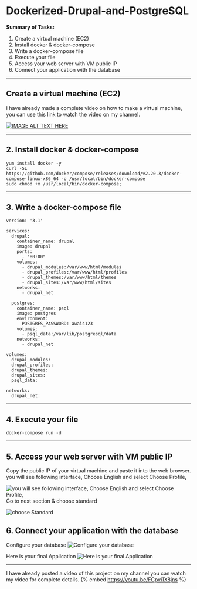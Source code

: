 # Dockerized-Drupal-and-PostgreSQL
**Summary of Tasks:**

1. Create a virtual machine (EC2)
2. Install docker & docker-compose
3. Write a docker-compose file
4. Execute your file
5. Access your web server with VM public IP
6. Connect your application with the database

---

## Create a virtual machine (EC2)

I have already made a complete video on how to make a virtual machine, you can use this link to watch the video on my channel.

[![IMAGE ALT TEXT HERE](https://img.youtube.com/vi/i42CeeWTDDY/0.jpg)](https://www.youtube.com/watch?v=i42CeeWTDDY)

---

## 2. Install docker & docker-compose


```
yum install docker -y
curl -SL https://github.com/docker/compose/releases/download/v2.20.3/docker-compose-linux-x86_64 -o /usr/local/bin/docker-compose
sudo chmod +x /usr/local/bin/docker-compose;
```

---

## 3. Write a docker-compose file

```
version: '3.1'

services:
  drupal:
    container_name: drupal
    image: drupal
    ports:
      - "80:80"
    volumes:
      - drupal_modules:/var/www/html/modules
      - drupal_profiles:/var/www/html/profiles
      - drupal_themes:/var/www/html/themes
      - drupal_sites:/var/www/html/sites
    networks:
      - drupal_net

  postgres:
    container_name: psql
    image: postgres
    environment:
      POSTGRES_PASSWORD: awais123
    volumes:
      - psql_data:/var/lib/postgresql/data
    networks:
      - drupal_net

volumes:
  drupal_modules:
  drupal_profiles:
  drupal_themes:
  drupal_sites:
  psql_data:

networks:
  drupal_net:
```

---

## 4. Execute your file

```
docker-compose run -d
```

---

## 5. Access your web server with VM public IP
Copy the public IP of your virtual machine and paste it into the web browser. you will see following interface, Choose English and select Choose Profile,

![you will see following interface, Choose English and select Choose Profile,](https://dev-to-uploads.s3.amazonaws.com/uploads/articles/kl8qygd3691ug4b3ry8z.PNG)
Go to next section & choose standard

![choose Standard](https://dev-to-uploads.s3.amazonaws.com/uploads/articles/1iysggiui05gnpmrzy38.PNG)

## 6. Connect your application with the database

Configure your database
![Configure your database](https://dev-to-uploads.s3.amazonaws.com/uploads/articles/is9k9hlucdutzjbaz8oe.PNG)

Here is your final Application
![Here is your final Application](https://dev-to-uploads.s3.amazonaws.com/uploads/articles/63tputkmgkfspj0dvem6.PNG)

---
I have already posted a video of this project on my channel you can watch my video for complete details.
{% embed https://youtu.be/FCpvi1X8jns %}

